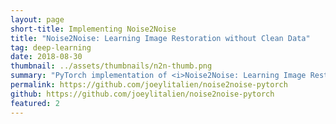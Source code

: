 ```yaml
---
layout: page
short-title: Implementing Noise2Noise
title: "Noise2Noise: Learning Image Restoration without Clean Data"
tag: deep-learning
date: 2018-08-30
thumbnail: ../assets/thumbnails/n2n-thumb.png
summary: "PyTorch implementation of <i>Noise2Noise: Learning Image Restoration without Clean Data</i> by Lehtinen et al."
permalink: https://github.com/joeylitalien/noise2noise-pytorch
github: https://github.com/joeylitalien/noise2noise-pytorch
featured: 2
---
```


